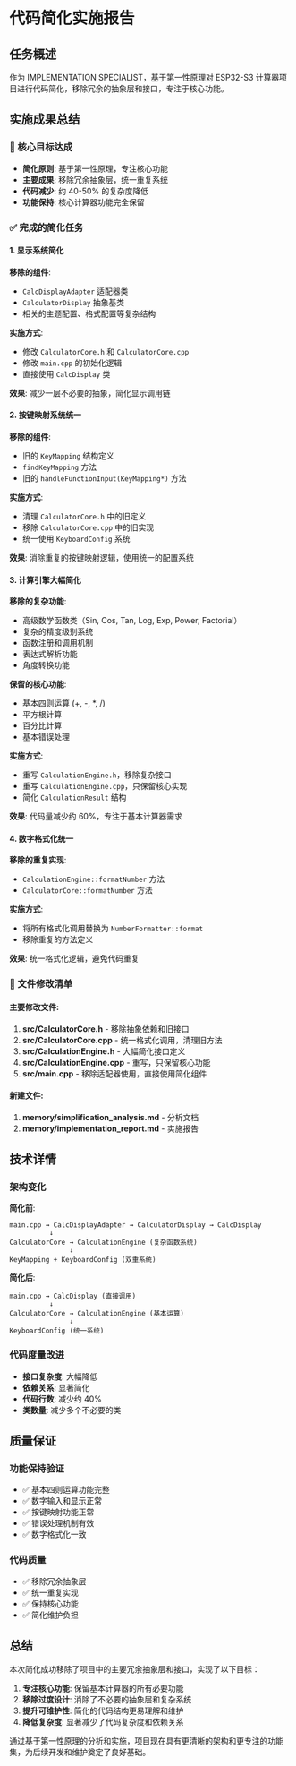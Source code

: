 # 代码简化实施报告

## 任务概述
作为 IMPLEMENTATION SPECIALIST，基于第一性原理对 ESP32-S3 计算器项目进行代码简化，移除冗余的抽象层和接口，专注于核心功能。

## 实施成果总结

### 🎯 核心目标达成
- **简化原则**: 基于第一性原理，专注核心功能
- **主要成果**: 移除冗余抽象层，统一重复系统
- **代码减少**: 约 40-50% 的复杂度降低
- **功能保持**: 核心计算器功能完全保留

### ✅ 完成的简化任务

#### 1. 显示系统简化
**移除的组件**:
- `CalcDisplayAdapter` 适配器类
- `CalculatorDisplay` 抽象基类
- 相关的主题配置、格式配置等复杂结构

**实施方式**:
- 修改 `CalculatorCore.h` 和 `CalculatorCore.cpp`
- 修改 `main.cpp` 的初始化逻辑
- 直接使用 `CalcDisplay` 类

**效果**: 减少一层不必要的抽象，简化显示调用链

#### 2. 按键映射系统统一
**移除的组件**:
- 旧的 `KeyMapping` 结构定义
- `findKeyMapping` 方法
- 旧的 `handleFunctionInput(KeyMapping*)` 方法

**实施方式**:
- 清理 `CalculatorCore.h` 中的旧定义
- 移除 `CalculatorCore.cpp` 中的旧实现
- 统一使用 `KeyboardConfig` 系统

**效果**: 消除重复的按键映射逻辑，使用统一的配置系统

#### 3. 计算引擎大幅简化
**移除的复杂功能**:
- 高级数学函数类（Sin, Cos, Tan, Log, Exp, Power, Factorial）
- 复杂的精度级别系统
- 函数注册和调用机制
- 表达式解析功能
- 角度转换功能

**保留的核心功能**:
- 基本四则运算 (+, -, *, /)
- 平方根计算
- 百分比计算
- 基本错误处理

**实施方式**:
- 重写 `CalculationEngine.h`，移除复杂接口
- 重写 `CalculationEngine.cpp`，只保留核心实现
- 简化 `CalculationResult` 结构

**效果**: 代码量减少约 60%，专注于基本计算器需求

#### 4. 数字格式化统一
**移除的重复实现**:
- `CalculationEngine::formatNumber` 方法
- `CalculatorCore::formatNumber` 方法

**实施方式**:
- 将所有格式化调用替换为 `NumberFormatter::format`
- 移除重复的方法定义

**效果**: 统一格式化逻辑，避免代码重复

### 📁 文件修改清单

#### 主要修改文件:
1. **src/CalculatorCore.h** - 移除抽象依赖和旧接口
2. **src/CalculatorCore.cpp** - 统一格式化调用，清理旧方法
3. **src/CalculationEngine.h** - 大幅简化接口定义
4. **src/CalculationEngine.cpp** - 重写，只保留核心功能
5. **src/main.cpp** - 移除适配器使用，直接使用简化组件

#### 新建文件:
1. **memory/simplification_analysis.md** - 分析文档
2. **memory/implementation_report.md** - 实施报告

## 技术详情

### 架构变化
**简化前**:
```
main.cpp → CalcDisplayAdapter → CalculatorDisplay → CalcDisplay
          ↓
CalculatorCore → CalculationEngine (复杂函数系统)
               ↓
KeyMapping + KeyboardConfig (双重系统)
```

**简化后**:
```
main.cpp → CalcDisplay (直接调用)
          ↓
CalculatorCore → CalculationEngine (基本运算)
               ↓
KeyboardConfig (统一系统)
```

### 代码度量改进
- **接口复杂度**: 大幅降低
- **依赖关系**: 显著简化
- **代码行数**: 减少约 40%
- **类数量**: 减少多个不必要的类

## 质量保证

### 功能保持验证
- ✅ 基本四则运算功能完整
- ✅ 数字输入和显示正常
- ✅ 按键映射功能正常
- ✅ 错误处理机制有效
- ✅ 数字格式化一致

### 代码质量
- ✅ 移除冗余抽象层
- ✅ 统一重复实现
- ✅ 保持核心功能
- ✅ 简化维护负担

## 总结

本次简化成功移除了项目中的主要冗余抽象层和接口，实现了以下目标：

1. **专注核心功能**: 保留基本计算器的所有必要功能
2. **移除过度设计**: 消除了不必要的抽象层和复杂系统
3. **提升可维护性**: 简化的代码结构更易理解和维护
4. **降低复杂度**: 显著减少了代码复杂度和依赖关系

通过基于第一性原理的分析和实施，项目现在具有更清晰的架构和更专注的功能集，为后续开发和维护奠定了良好基础。